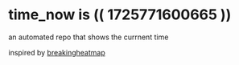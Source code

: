 # time_now is (( 1725771600665 ))

an automated repo that shows the currnent time

inspired by [breakingheatmap](https://github.com/breakingheatmap/breakingheatmap)